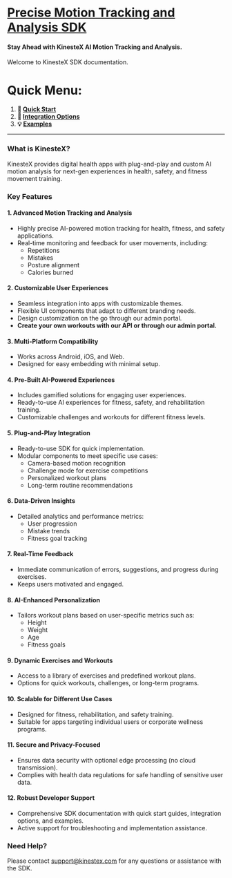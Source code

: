 # [Precise Motion Tracking and Analysis SDK](https://kinestex.com)
#### Stay Ahead with KinesteX AI Motion Tracking and Analysis.

Welcome to KinesteX SDK documentation.

# **Quick Menu:**

1. **🚀 [Quick Start](docs/getting-started.md)**  
2. **📱 [Integration Options](docs/integration/overview.md)**  
3. **💡 [Examples](docs/examples/code-samples.md)**

---

### What is KinesteX?

KinesteX provides digital health apps with plug-and-play and custom AI motion analysis for next-gen experiences in health, safety, and fitness movement training.

### Key Features

#### **1. Advanced Motion Tracking and Analysis**
- Highly precise AI-powered motion tracking for health, fitness, and safety applications.
- Real-time monitoring and feedback for user movements, including:
    - Repetitions
    - Mistakes
    - Posture alignment
    - Calories burned

#### **2. Customizable User Experiences**
- Seamless integration into apps with customizable themes.
- Flexible UI components that adapt to different branding needs.
- Design customization on the go through our admin portal.
- **Create your own workouts with our API or through our admin portal.**

#### **3. Multi-Platform Compatibility**
- Works across Android, iOS, and Web.
- Designed for easy embedding with minimal setup.

#### **4. Pre-Built AI-Powered Experiences**
- Includes gamified solutions for engaging user experiences.
- Ready-to-use AI experiences for fitness, safety, and rehabilitation training.
- Customizable challenges and workouts for different fitness levels.

#### **5. Plug-and-Play Integration**
- Ready-to-use SDK for quick implementation.
- Modular components to meet specific use cases:
    - Camera-based motion recognition
    - Challenge mode for exercise competitions
    - Personalized workout plans
    - Long-term routine recommendations

#### **6. Data-Driven Insights**
- Detailed analytics and performance metrics:
    - User progression
    - Mistake trends
    - Fitness goal tracking

#### **7. Real-Time Feedback**
- Immediate communication of errors, suggestions, and progress during exercises.
- Keeps users motivated and engaged.

#### **8. AI-Enhanced Personalization**
- Tailors workout plans based on user-specific metrics such as:
    - Height
    - Weight
    - Age
    - Fitness goals

#### **9. Dynamic Exercises and Workouts**
- Access to a library of exercises and predefined workout plans.
- Options for quick workouts, challenges, or long-term programs.

#### **10. Scalable for Different Use Cases**
- Designed for fitness, rehabilitation, and safety training.
- Suitable for apps targeting individual users or corporate wellness programs.

#### **11. Secure and Privacy-Focused**
- Ensures data security with optional edge processing (no cloud transmission).
- Complies with health data regulations for safe handling of sensitive user data.

#### **12. Robust Developer Support**
- Comprehensive SDK documentation with quick start guides, integration options, and examples.
- Active support for troubleshooting and implementation assistance.


### Need Help?
Please contact support@kinestex.com for any questions or assistance with the SDK.
